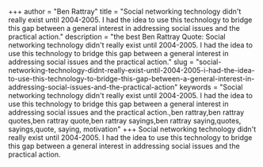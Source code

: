 +++
author = "Ben Rattray"
title = "Social networking technology didn't really exist until 2004-2005. I had the idea to use this technology to bridge this gap between a general interest in addressing social issues and the practical action."
description = "the best Ben Rattray Quote: Social networking technology didn't really exist until 2004-2005. I had the idea to use this technology to bridge this gap between a general interest in addressing social issues and the practical action."
slug = "social-networking-technology-didnt-really-exist-until-2004-2005-i-had-the-idea-to-use-this-technology-to-bridge-this-gap-between-a-general-interest-in-addressing-social-issues-and-the-practical-action"
keywords = "Social networking technology didn't really exist until 2004-2005. I had the idea to use this technology to bridge this gap between a general interest in addressing social issues and the practical action.,ben rattray,ben rattray quotes,ben rattray quote,ben rattray sayings,ben rattray saying,quotes, sayings,quote, saying, motivation"
+++
Social networking technology didn't really exist until 2004-2005. I had the idea to use this technology to bridge this gap between a general interest in addressing social issues and the practical action.
